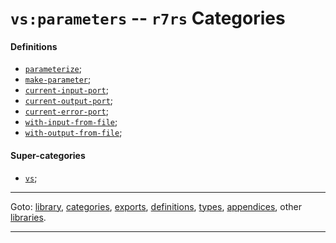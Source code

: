 

<a id='category__r7rs__vs_3a_parameters'></a>

# `vs:parameters` -- `r7rs` Categories


<a id='category__r7rs__vs_3a_parameters__definitions'></a>

#### Definitions

 * [`parameterize`](../../r7rs/definitions/parameterize.md#definition__r7rs__parameterize);
 * [`make-parameter`](../../r7rs/definitions/make-parameter.md#definition__r7rs__make-parameter);
 * [`current-input-port`](../../r7rs/definitions/current-input-port.md#definition__r7rs__current-input-port);
 * [`current-output-port`](../../r7rs/definitions/current-output-port.md#definition__r7rs__current-output-port);
 * [`current-error-port`](../../r7rs/definitions/current-error-port.md#definition__r7rs__current-error-port);
 * [`with-input-from-file`](../../r7rs/definitions/with-input-from-file.md#definition__r7rs__with-input-from-file);
 * [`with-output-from-file`](../../r7rs/definitions/with-output-from-file.md#definition__r7rs__with-output-from-file);


<a id='category__r7rs__vs_3a_parameters__super-categories'></a>

#### Super-categories

 * [`vs`](../../r7rs/categories/vs.md#category__r7rs__vs);

----

Goto: [library](../../r7rs/_index.md#library__r7rs), [categories](../../r7rs/categories/_index.md#toc__r7rs__categories), [exports](../../r7rs/exports/_index.md#toc__r7rs__exports), [definitions](../../r7rs/definitions/_index.md#toc__r7rs__definitions), [types](../../r7rs/types/_index.md#toc__r7rs__types), [appendices](../../r7rs/appendices/_index.md#toc__r7rs__appendices), other [libraries](../../_libraries.md#toc__libraries).

----

